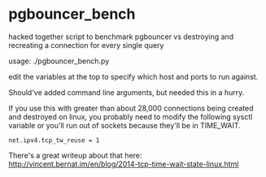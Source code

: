 pgbouncer_bench
===============

hacked together script to benchmark pgbouncer vs destroying and recreating a
connection for every single query

usage: ./pgbouncer_bench.py

edit the variables at the top to specify which host and ports to run against.

Should've added command line arguments, but needed this in a hurry.

If you use this with greater than about 28,000 connections being created and destroyed on linux, you probably need to modify the following sysctl variable or you'll run out of sockets because they'll be in TIME_WAIT.

```
net.ipv4.tcp_tw_reuse = 1
```
There's a great writeup about that here: 
http://vincent.bernat.im/en/blog/2014-tcp-time-wait-state-linux.html
